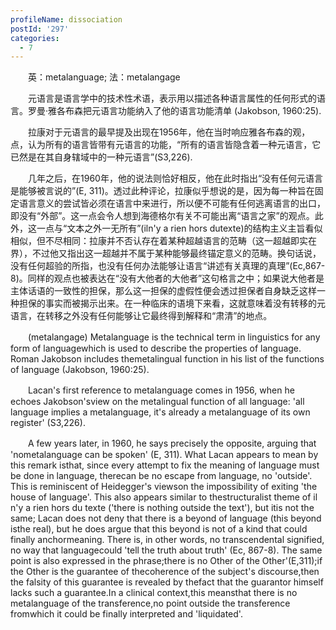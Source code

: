 ```yaml
---
profileName: dissociation
postId: '297'
categories:
  - 7
---
```

‌‌‌‌　　英：metalanguage; 法：metalangage


‌‌‌‌　　元语言是语言学中的技术性术语，表示用以描述各种语言属性的任何形式的语言。罗曼·雅各布森把元语言功能纳入了他的语言功能清单 (Jakobson, 1960:25).

‌‌‌‌　　拉康对于元语言的最早提及出现在1956年，他在当时响应雅各布森的观，点，认为所有的语言皆带有元语言的功能，“所有的语言皆隐含着一种元语言，它已然是在其自身辖域中的一种元语言”(S3,226).

‌‌‌‌　　几年之后，在1960年，他的说法则恰好相反，他在此时指出“没有任何元语言是能够被言说的”(E, 311)。透过此种评论，拉康似乎想说的是，因为每一种旨在固定语言意义的尝试皆必须在语言中来进行，所以便不可能有任何逃离语言的出口，即没有“外部”。这一点会令人想到海德格尔有关不可能出离“语言之家”的观点。此外，这一点与“文本之外一无所有”(iln'y a rien hors dutexte)的结构主义主旨看似相似，但不尽相同：拉康并不否认存在着某种超越语言的范畴（这一超越即实在界），不过他又指出这一超越并不属于某种能够最终锚定意义的范畴。换句话说，没有任何超验的所指，也没有任何办法能够让语言“讲述有关真理的真理”(Ec,867-8)。同样的观点也被表达在“没有大他者的大他者”这句格言之中；如果说大他者是主体话语的一致性的担保，那么这一担保的虚假性便会透过担保者自身缺乏这样一种担保的事实而被揭示出来。在一种临床的语境下来看，这就意味着没有转移的元语言，在转移之外没有任何能够让它最终得到解释和“肃清”的地点。


‌‌‌‌　　(metalangage) Metalanguage is the technical term in linguistics for any form of languagewhich is used to describe the properties of language. Roman Jakobson includes themetalingual function in his list of the functions of language (Jakobson, 1960:25).

‌‌‌‌　　Lacan's first reference to metalanguage comes in 1956, when he echoes Jakobson'sview on the metalingual function of all language: 'all language implies a metalanguage, it's already a metalanguage of its own register' (S3,226).

‌‌‌‌　　A few years later, in 1960, he says precisely the opposite, arguing that 'nometalanguage can be spoken' (E, 311). What Lacan appears to mean by this remark isthat, since every attempt to fix the meaning of language must be done in language, therecan be no escape from language, no 'outside'. This is reminiscent of Heidegger's viewson the impossibility of exiting 'the house of language'. This also appears similar to thestructuralist theme of il n'y a rien hors du texte ('there is nothing outside the text'), but itis not the same; Lacan does not deny that there is a beyond of language (this beyond isthe real), but he does argue that this beyond is not of a kind that could finally anchormeaning. There is, in other words, no transcendental signified, no way that languagecould 'tell the truth about truth' (Ec, 867-8). The same point is also expressed in the phrase;there is no Other of the Other'(E,311);if the Other is the guarantee of thecoherence of the subject's discourse,then the falsity of this guarantee is revealed by thefact that the guarantor himself lacks such a guarantee.In a clinical context,this meansthat there is no metalanguage of the transference,no point outside the transference fromwhich it could be finally interpreted and 'liquidated'.

